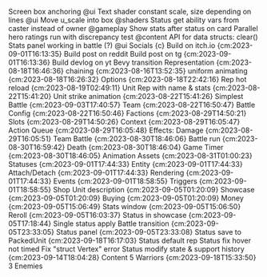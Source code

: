 Screen box anchoring @ui
Text shader constant scale, size depending on lines @ui
Move u_scale into box @shaders
Status get ability vars from caster instead of owner @gameplay
Show stats after status on card
Parallel hero ratings run with discrepancy test @content
API for data structs: clear()
Stats panel working in battle (?) @ui
Socials {c}
    Build on itch.io {cm:2023-09-01T16:13:35}
    Build post on reddit
    Build post on tg {cm:2023-09-01T16:13:36}
    Build devlog on yt
Bevy transition
    Representation {cm:2023-08-18T16:46:36}
        chaining {cm:2023-08-16T13:52:35}
        uniform animating {cm:2023-08-18T16:26:32}
    Options {cm:2023-08-18T22:42:16}
    Rep hot reload {cm:2023-08-19T02:49:11}
    Unit Rep with name & stats {cm:2023-08-22T15:41:20}
    Unit strike animation {cm:2023-08-22T15:41:26}
    Simplest Battle {cm:2023-09-03T17:40:57}
        Team {cm:2023-08-22T16:50:47}
        Battle Config {cm:2023-08-22T16:50:46}
        Factions {cm:2023-08-29T14:50:21}
        Slots {cm:2023-08-29T14:50:26}
        Context {cm:2023-08-29T16:05:47}
        Action Queue {cm:2023-08-29T16:05:48}
        Effects: Damage {cm:2023-08-29T16:05:51}
        Team Battle {cm:2023-08-30T18:46:06}
            Battle run {cm:2023-08-30T16:59:42}
            Death {cm:2023-08-30T18:46:04}
            Game Timer {cm:2023-08-30T18:46:05}
        Animation Assets {cm:2023-08-31T01:00:23}
        Statuses {cm:2023-09-01T17:44:33}
            Entity {cm:2023-09-01T17:44:33}
            Attach/Detach {cm:2023-09-01T17:44:33}
            Rendering {cm:2023-09-01T17:44:33}
        Events {cm:2023-09-01T18:58:55}
        Triggers {cm:2023-09-01T18:58:55}
    Shop
        Unit description {cm:2023-09-05T01:20:09}
        Showcase {cm:2023-09-05T01:20:09}
        Buying {cm:2023-09-05T01:20:09}
        Money {cm:2023-09-05T15:06:49}
        Stats window {cm:2023-09-05T15:06:50}
        Reroll {cm:2023-09-05T16:03:37}
        Status in showcase {cm:2023-09-05T17:18:44}
        Single status apply
        Battle transition {cm:2023-09-05T23:33:05}
    Status panel {cm:2023-09-05T23:33:08}
    Status save to PackedUnit {cm:2023-09-18T16:17:03}
    Status default rep
    Status fix hover not timed
    Fix "struct Vertex" error
    Status modify state & support history {cm:2023-09-14T18:04:28}
    Content
        5 Warriors {cm:2023-09-18T15:33:50}
        3 Enemies